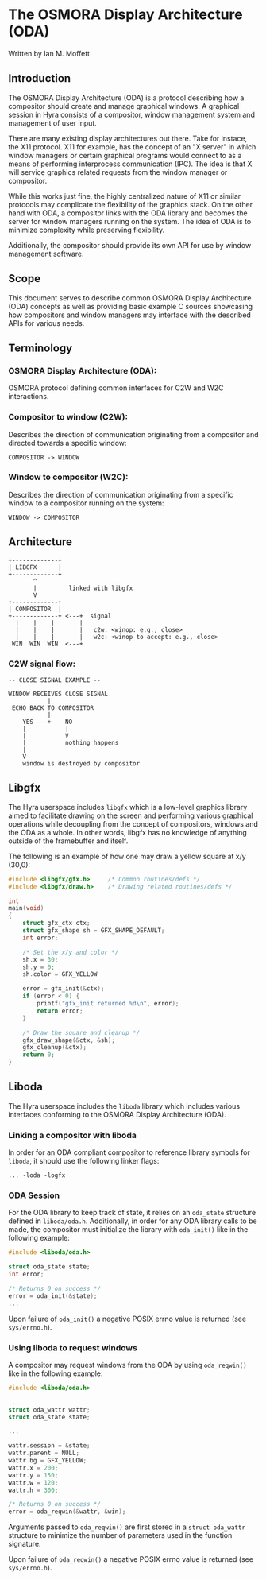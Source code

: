 # The OSMORA Display Architecture (ODA)

Written by Ian M. Moffett

## Introduction

The OSMORA Display Architecture (ODA) is a protocol describing how
a compositor should create and manage graphical windows. A graphical
session in Hyra consists of a compositor, window management system and
management of user input.

There are many existing display architectures out there. Take for instace, the X11
protocol. X11 for example, has the concept of an "X server" in which window managers
or certain graphical programs would connect to as a means of performing interprocess
communication (IPC). The idea is that X will service graphics related requests from
the window manager or compositor.

While this works just fine, the highly centralized nature of X11 or similar protocols
may complicate the flexibility of the graphics stack. On the other hand with ODA, a
compositor links with the ODA library and becomes the server for window managers running
on the system. The idea of ODA is to minimize complexity while preserving flexibility.

Additionally, the compositor should provide its own API for use by window management
software.

## Scope

This document serves to describe common OSMORA Display Architecture (ODA) concepts
as well as providing basic example C sources showcasing how compositors and window
managers may interface with the described APIs for various needs.

## Terminology

### OSMORA Display Architecture (ODA):

OSMORA protocol defining common interfaces for C2W and
W2C interactions.

### Compositor to window (C2W):

Describes the direction of communication originating from
a compositor and directed towards a specific window:

``COMPOSITOR -> WINDOW``

### Window to compositor (W2C):

Describes the direction of communication originating from
a specific window to a compositor running on the system:

``WINDOW -> COMPOSITOR``

## Architecture

```
+-------------+
| LIBGFX      |
+-------------+
       ^
       |         linked with libgfx
       V
+-------------+
| COMPOSITOR  |
+-------------+ <---+  signal
  |    |    |       |
  |    |    |       |   c2w: <winop: e.g., close>
  |    |    |       |   w2c: <winop to accept: e.g., close>
 WIN  WIN  WIN  <---+
```

### C2W signal flow:

```
-- CLOSE SIGNAL EXAMPLE --

WINDOW RECEIVES CLOSE SIGNAL
           |
 ECHO BACK TO COMPOSITOR
           |
    YES ---+--- NO
    |           |
    |           V
    |           nothing happens
    |
    V
    window is destroyed by compositor
```

## Libgfx

The Hyra userspace includes ``libgfx`` which is a low-level graphics library aimed
to facilitate drawing on the screen and performing various graphical operations while
decoupling from the concept of compositors, windows and the ODA as a whole. In other words,
libgfx has no knowledge of anything outside of the framebuffer and itself.

The following is an example of how one may draw a yellow square at
x/y (30,0):

```c
#include <libgfx/gfx.h>     /* Common routines/defs */
#include <libgfx/draw.h>    /* Drawing related routines/defs */

int
main(void)
{
    struct gfx_ctx ctx;
    struct gfx_shape sh = GFX_SHAPE_DEFAULT;
    int error;

    /* Set the x/y and color */
    sh.x = 30;
    sh.y = 0;
    sh.color = GFX_YELLOW

    error = gfx_init(&ctx);
    if (error < 0) {
        printf("gfx_init returned %d\n", error);
        return error;
    }

    /* Draw the square and cleanup */
    gfx_draw_shape(&ctx, &sh);
    gfx_cleanup(&ctx);
    return 0;
}
```

## Liboda

The Hyra userspace includes the ``liboda`` library which includes various
interfaces conforming to the OSMORA Display Architecture (ODA).

### Linking a compositor with liboda

In order for an ODA compliant compositor to reference library
symbols for ``liboda``, it should use the following linker flags:

``... -loda -logfx``

### ODA Session

For the ODA library to keep track of state, it relies on an ``oda_state``
structure defined in ``liboda/oda.h``. Additionally, in order for any ODA
library calls to be made, the compositor must initialize the library with
``oda_init()`` like in the following example:

```c
#include <liboda/oda.h>

struct oda_state state;
int error;

/* Returns 0 on success */
error = oda_init(&state);
...
```

Upon failure of ``oda_init()`` a negative POSIX errno value
is returned (see ``sys/errno.h``).

### Using liboda to request windows

A compositor may request windows from the ODA by using
``oda_reqwin()`` like in the following example:

```c
#include <liboda/oda.h>

...
struct oda_wattr wattr;
struct oda_state state;

...

wattr.session = &state;
wattr.parent = NULL;
wattr.bg = GFX_YELLOW;
wattr.x = 200;
wattr.y = 150;
wattr.w = 120;
wattr.h = 300;

/* Returns 0 on success */
error = oda_reqwin(&wattr, &win);
```

Arguments passed to ``oda_reqwin()`` are first stored in a ``struct oda_wattr``
structure to minimize the number of parameters used in the function signature.

Upon failure of ``oda_reqwin()`` a negative POSIX errno value
is returned (see ``sys/errno.h``).
